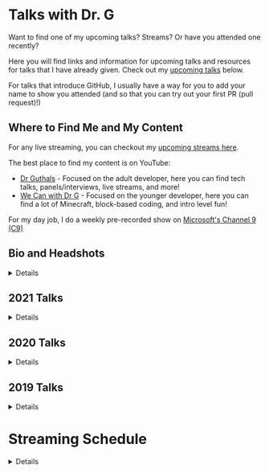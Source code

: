 # Talks with Dr. G

Want to find one of my upcoming talks? Streams? Or have you attended one recently?

Here you will find links and information for upcoming talks and resources for talks that I have already given. Check out my [upcoming talks](#2021-talks) below.

For talks that introduce GitHub, I usually have a way for you to add your name to show you attended (and so that you can try out your first PR (pull request)!)

## Where to Find Me and My Content

For any live streaming, you can checkout my [upcoming streams here](#streaming-schedule).

The best place to find my content is on YouTube:
- [Dr Guthals](https://www.youtube.com/channel/UCgvODZ135iGUbhqE9bSjVSg) - Focused on the adult developer, here you can find tech talks, panels/interviews, live streams, and more!
- [We Can with Dr G](https://www.youtube.com/channel/UC-iq8A4aamvIWVf038rWcyw) - Focused on the younger developer, here you can find a lot of Minecraft, block-based coding, and intro level fun!

For my day job, I do a weekly pre-recorded show on [Microsoft's Channel 9 (C9)](https://channel9.msdn.com/Shows/Learn-with-Dr-G)

## Bio and Headshots

<details>

Keeping track of bios and headshots is hard...so I am storing them all here!

You can find [bios on this page](bios.md) and [headshots in this folder](https://github.com/sguthals/talkswithdrg/tree/main/docs/media).

</details>

## 2021 Talks

<details>

| Event | Dates |
|-------|-------|
| [AI and the Future of Jobs](2021-elmhurst.md) | March 16, 2021 |
| [SIGCSE](2021-sigcse.md) | March 13-20, 2021 |
| [Below The Surface: Advancing Women in Technology](2021-barracuda-iwd.md) | March 11, 2021 |
| [Microsoft Reactor International Women's Day Event Series](2021-reactor-iwd.md) | March 7-11, 2021 |
| [The Live Coders Conference: International Women's Day Challenge](2021-live-coders.md) | March 8, 2021 |
| [Microsoft Spring Ignite 2021](2021-spring-ignite.md) | March 2–4, 2021 |
| [Away from the Keyboard: Dr. Sarah Guthals Educates Us](2021-aftk.md) | March 1, 2021 |
| [Microsoft's EDU Day: Get started with Microsoft Learn](2021-edu-day.md) | January 25, 2021 |

</details>

## 2020 Talks

<details>

| Event | Dates |
|-------|-------|
| [Microsoft Student Ambassador Events](2020-msa.md) | September 2020 - December 2020 |
| [raise.dev Hacktoberfest Helpdesk](2020-raise-dev.md) | October 20, 2020 |
| [Microsoft Start. Dev. Change. 2020](2020-start-dev-change.md) | October 14-15, 2020 |
| [Micorosft Ignite 2020](2020-ignite.md) | September 22-24, 2020 |
| [Microsoft Build 2020](2020-build.md) | May 19 - 21, 2020 |

</details>

## 2019 Talks

<details>

| Event | Dates |
|-------|-------|
| [IT Career Energizer: Set Fulfilling Career and Life Goals and Review Them Regularly with Sarah Guthals](2019-itenergizer.md) | July 22, 2019 |

</details>

# Streaming Schedule
<details>

Join me and my friends as we build, break, and play at [twitch.tv/drguthals](https://www.twitch.tv/drguthals). 

For my day job, I do weekly Live Streams, which you can catch every Tuesday from 3-3:55pm PT on:
- [Learn TV](https://docs.microsoft.com/learn/tv)
- [Microsoft Developer Twitch](https://www.twitch.tv/microsoftdeveloper)
- [Microsoft Developer YouTube](https://www.youtube.com/microsoftdeveloper)

## March 2021

| Date | Title | Link |
|------|-------|------|
| 3/9/21 | Using Markdown to Optimize your GitHub Project | [YouTube](https://youtu.be/yPAvSZlFBhU) |
| 3/16/21 | Introduction to Bash | [YouTube](https://youtu.be/3gLZdMuFDZM) |
| 3/23/21 | Foundations of PowerShell | [YouTube](https://youtu.be/6EDtKhOVy3g) |
| 3/30/21 | Using UNIX shell and regex to Wrangle Data | [YouTube](https://youtu.be/lGgx0tGnFPA) |

## April 2021

| Date | Title | Link |
|------|-------|------|
| 4/6/21 | Exploring RESTful APIs | [YouTube](https://youtu.be/pnQi098ZZRo) |
| 4/13/21 | Programming on Linux on Windows using WSL | [YouTube](https://youtu.be/HkCI5dG3Qvo) |

</details>